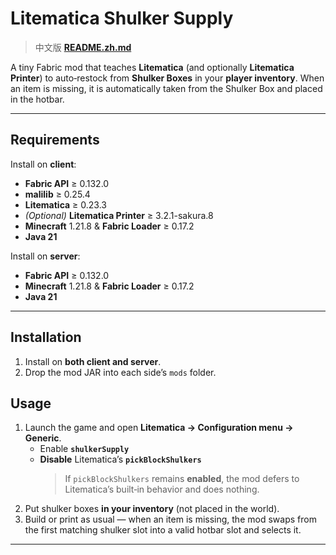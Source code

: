# Litematica Shulker Supply

> 中文版 **[README.zh.md](README.zh.md)**

A tiny Fabric mod that teaches **Litematica** (and optionally **Litematica Printer**) to auto‑restock from **Shulker Boxes** in your **player inventory**. When an item is missing, it is automatically taken from the Shulker Box and placed in the hotbar.

---

## Requirements

Install on **client**:

- **Fabric API** ≥ 0.132.0
- **malilib** ≥ 0.25.4
- **Litematica** ≥ 0.23.3
- *(Optional)* **Litematica Printer** ≥ 3.2.1-sakura.8
- **Minecraft** 1.21.8 & **Fabric Loader** ≥ 0.17.2
- **Java 21**

Install on **server**:
- **Fabric API** ≥ 0.132.0
- **Minecraft** 1.21.8 & **Fabric Loader** ≥ 0.17.2
- **Java 21**
---

## Installation

1. Install on **both client and server**.
2. Drop the mod JAR into each side’s `mods` folder.

## Usage

1. Launch the game and open **Litematica → Configuration menu → Generic**.
   - Enable **`shulkerSupply`**
   - **Disable** Litematica’s **`pickBlockShulkers`**
     > If `pickBlockShulkers` remains **enabled**, the mod defers to Litematica’s built‑in behavior and does nothing.
2. Put shulker boxes **in your inventory** (not placed in the world).
3. Build or print as usual — when an item is missing, the mod swaps from the first matching shulker slot into a valid hotbar slot and selects it.

---
